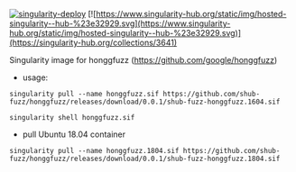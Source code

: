 
[![singularity-deploy](https://github.com/shub-fuzz/honggfuzz/actions/workflows/builder.yml/badge.svg?branch=main)](https://github.com/shub-fuzz/honggfuzz/actions/workflows/builder.yml)
[![https://www.singularity-hub.org/static/img/hosted-singularity--hub-%23e32929.svg](https://www.singularity-hub.org/static/img/hosted-singularity--hub-%23e32929.svg)](https://singularity-hub.org/collections/3641)


Singularity image for honggfuzz (https://github.com/google/honggfuzz)

- usage:

```
singularity pull --name honggfuzz.sif https://github.com/shub-fuzz/honggfuzz/releases/download/0.0.1/shub-fuzz-honggfuzz.1604.sif

singularity shell honggfuzz.sif
```

- pull Ubuntu 18.04 container

```shell
singularity pull --name honggfuzz.1804.sif https://github.com/shub-fuzz/honggfuzz/releases/download/0.0.1/shub-fuzz-honggfuzz.1804.sif
```

